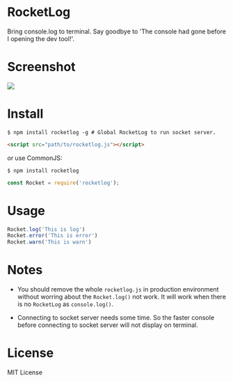 # RocketLog

Bring console.log to terminal. Say goodbye to 'The console had gone before I opening the dev tool!'.

# Screenshot

![](http://ww4.sinaimg.cn/large/62580dd9gw1eydkgp2k8zj20bd0c575h.jpg)

# Install

```shell
$ npm install rocketlog -g # Global RocketLog to run socket server.
```

```html
<script src="path/to/rocketlog.js"></script>
```

or use CommonJS:

```shell
$ npm install rocketlog
```

```javascript
const Rocket = require('rocketlog');
```

# Usage

```javascript
Rocket.log('This is log')
Rocket.error('This is error')
Rocket.warn('This is warn')
```

# Notes

- You should remove the whole `rocketlog.js` in production environment without worring about the `Rocket.log()` not work. It will work when there is no `RocketLog` as `console.log()`.

- Connecting to socket server needs some time. So the faster console before connecting to socket server will not display on terminal.

# License

MIT License
